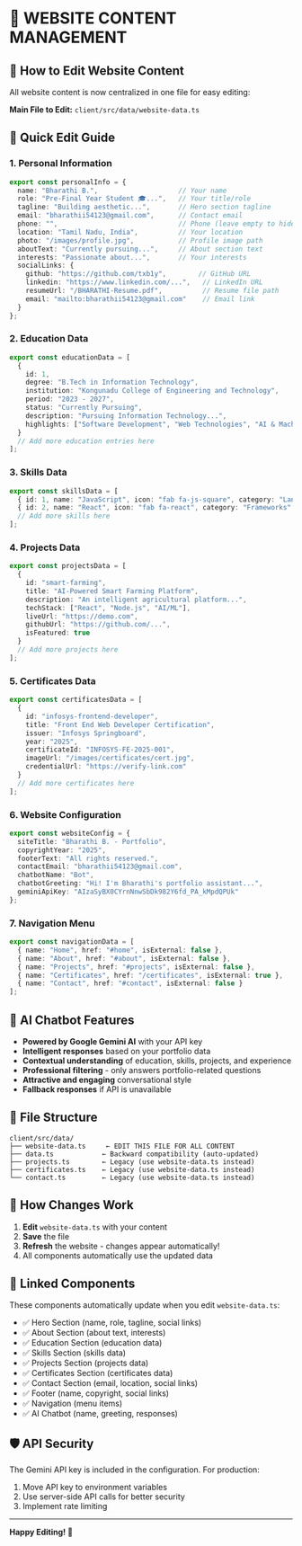 # 🎯 WEBSITE CONTENT MANAGEMENT

## 📍 How to Edit Website Content

All website content is now centralized in one file for easy editing:

**Main File to Edit:** `client/src/data/website-data.ts`

## 🔧 Quick Edit Guide

### 1. **Personal Information**
```typescript
export const personalInfo = {
  name: "Bharathi B.",                    // Your name
  role: "Pre-Final Year Student 🎓...",   // Your title/role
  tagline: "Building aesthetic...",       // Hero section tagline
  email: "bharathii54123@gmail.com",      // Contact email
  phone: "",                              // Phone (leave empty to hide)
  location: "Tamil Nadu, India",          // Your location
  photo: "/images/profile.jpg",           // Profile image path
  aboutText: "Currently pursuing...",     // About section text
  interests: "Passionate about...",       // Your interests
  socialLinks: {
    github: "https://github.com/txb1y",        // GitHub URL
    linkedin: "https://www.linkedin.com/...",   // LinkedIn URL
    resumeUrl: "/BHARATHI-Resume.pdf",          // Resume file path
    email: "mailto:bharathii54123@gmail.com"    // Email link
  }
};
```

### 2. **Education Data**
```typescript
export const educationData = [
  {
    id: 1,
    degree: "B.Tech in Information Technology",
    institution: "Kongunadu College of Engineering and Technology",
    period: "2023 - 2027",
    status: "Currently Pursuing",
    description: "Pursuing Information Technology...",
    highlights: ["Software Development", "Web Technologies", "AI & Machine Learning"]
  }
  // Add more education entries here
];
```

### 3. **Skills Data**
```typescript
export const skillsData = [
  { id: 1, name: "JavaScript", icon: "fab fa-js-square", category: "Languages" },
  { id: 2, name: "React", icon: "fab fa-react", category: "Frameworks" },
  // Add more skills here
];
```

### 4. **Projects Data**
```typescript
export const projectsData = [
  {
    id: "smart-farming",
    title: "AI-Powered Smart Farming Platform",
    description: "An intelligent agricultural platform...",
    techStack: ["React", "Node.js", "AI/ML"],
    liveUrl: "https://demo.com",
    githubUrl: "https://github.com/...",
    isFeatured: true
  }
  // Add more projects here
];
```

### 5. **Certificates Data**
```typescript
export const certificatesData = [
  {
    id: "infosys-frontend-developer",
    title: "Front End Web Developer Certification",
    issuer: "Infosys Springboard",
    year: "2025",
    certificateId: "INFOSYS-FE-2025-001",
    imageUrl: "/images/certificates/cert.jpg",
    credentialUrl: "https://verify-link.com"
  }
  // Add more certificates here
];
```

### 6. **Website Configuration**
```typescript
export const websiteConfig = {
  siteTitle: "Bharathi B. - Portfolio",
  copyrightYear: "2025",
  footerText: "All rights reserved.",
  contactEmail: "bharathii54123@gmail.com",
  chatbotName: "Bot",
  chatbotGreeting: "Hi! I'm Bharathi's portfolio assistant...",
  geminiApiKey: "AIzaSyBX0CYrnNnwSbDk982Y6fd_PA_kMpdQPUk"
};
```

### 7. **Navigation Menu**
```typescript
export const navigationData = [
  { name: "Home", href: "#home", isExternal: false },
  { name: "About", href: "#about", isExternal: false },
  { name: "Projects", href: "#projects", isExternal: false },
  { name: "Certificates", href: "/certificates", isExternal: true },
  { name: "Contact", href: "#contact", isExternal: false }
];
```

## 🤖 AI Chatbot Features

- **Powered by Google Gemini AI** with your API key
- **Intelligent responses** based on your portfolio data
- **Contextual understanding** of education, skills, projects, and experience
- **Professional filtering** - only answers portfolio-related questions
- **Attractive and engaging** conversational style
- **Fallback responses** if API is unavailable

## 📁 File Structure

```
client/src/data/
├── website-data.ts     ← EDIT THIS FILE FOR ALL CONTENT
├── data.ts            ← Backward compatibility (auto-updated)
├── projects.ts        ← Legacy (use website-data.ts instead)
├── certificates.ts    ← Legacy (use website-data.ts instead)
└── contact.ts         ← Legacy (use website-data.ts instead)
```

## 🚀 How Changes Work

1. **Edit** `website-data.ts` with your content
2. **Save** the file
3. **Refresh** the website - changes appear automatically!
4. All components automatically use the updated data

## 🔗 Linked Components

These components automatically update when you edit `website-data.ts`:

- ✅ Hero Section (name, role, tagline, social links)
- ✅ About Section (about text, interests)
- ✅ Education Section (education data)
- ✅ Skills Section (skills data)
- ✅ Projects Section (projects data)
- ✅ Certificates Section (certificates data)
- ✅ Contact Section (email, location, social links)
- ✅ Footer (name, copyright, social links)
- ✅ Navigation (menu items)
- ✅ AI Chatbot (name, greeting, responses)

## 🛡️ API Security

The Gemini API key is included in the configuration. For production:
1. Move API key to environment variables
2. Use server-side API calls for better security
3. Implement rate limiting

---

**Happy Editing! 🎉**

